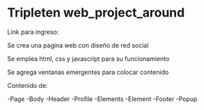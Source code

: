 # Tripleten web_project_around

Link para ingreso:

Se crea una pagina web con diseño de red social

Se emplea html, css y javascript para su funcionamiento

Se agrega ventanas emergentes para colocar contenido

Contenido de:

-Page
-Body
-Header
-Profile
-Elements
-Element
-Footer
-Popup
